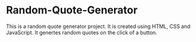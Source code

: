 # Random-Quote-Generator
This is a random quote generator project. It is created using HTML, CSS and JavaScript. It genertes random quotes on the click of a button.
